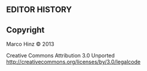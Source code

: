 EDITOR HISTORY
--------------

Copyright
---------

Marco Hinz © 2013

Creative Commons Attribution 3.0 Unported
http://creativecommons.org/licenses/by/3.0/legalcode
